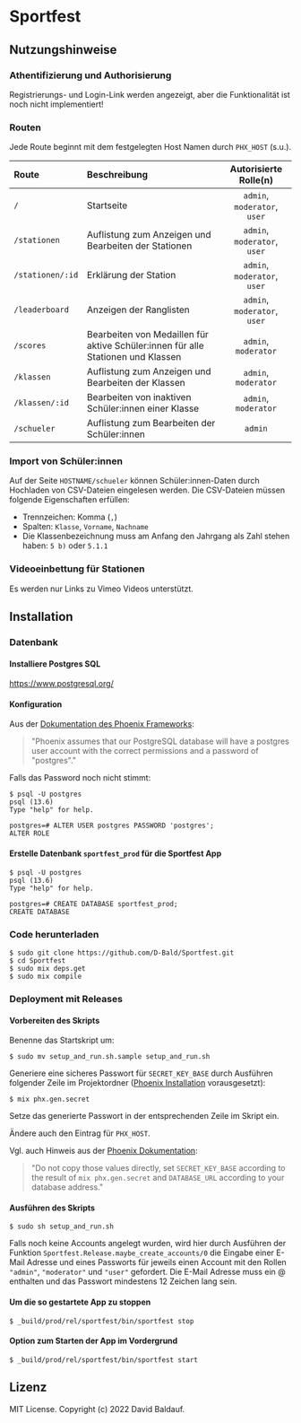 # Sportfest

## Nutzungshinweise

### Athentifizierung und Authorisierung
Registrierungs- und Login-Link werden angezeigt, aber die Funktionalität ist noch nicht implementiert!

### Routen
Jede Route beginnt mit dem festgelegten Host Namen durch `PHX_HOST` (s.u.).

| Route | Beschreibung | Autorisierte Rolle(n) |
|:------|:-------------|:---------------------:|
| `/` | Startseite | `admin`, `moderator`, `user` |
| `/stationen` | Auflistung zum Anzeigen und Bearbeiten der Stationen | `admin`, `moderator`, `user` |
| `/stationen/:id` | Erklärung der Station |`admin`, `moderator`, `user` |
| `/leaderboard` | Anzeigen der Ranglisten | `admin`, `moderator`, `user` |
| `/scores` | Bearbeiten von Medaillen für aktive Schüler:innen für alle Stationen und Klassen | `admin`, `moderator` |
| `/klassen` | Auflistung zum Anzeigen und Bearbeiten der Klassen | `admin`, `moderator` |
| `/klassen/:id` | Bearbeiten von inaktiven Schüler:innen einer Klasse | `admin`, `moderator` |
| `/schueler` | Auflistung zum Bearbeiten der Schüler:innen | `admin` |


### Import von Schüler:innen
Auf der Seite `HOSTNAME/schueler` können Schüler:innen-Daten durch Hochladen von CSV-Dateien eingelesen werden. Die CSV-Dateien müssen folgende Eigenschaften erfüllen:
- Trennzeichen: Komma (`,`)
- Spalten: `Klasse`, `Vorname`, `Nachname`
- Die Klassenbezeichnung muss am Anfang den Jahrgang als Zahl stehen haben: `5 b)` oder `5.1.1`

### Videoeinbettung für Stationen
Es werden nur Links zu Vimeo Videos unterstützt.

## Installation

### Datenbank
#### Installiere Postgres SQL
https://www.postgresql.org/
#### Konfiguration
Aus der [Dokumentation des Phoenix Frameworks](https://hexdocs.pm/phoenix/up_and_running.html):
> "Phoenix assumes that our PostgreSQL database will have a postgres user account with the correct permissions and a password of "postgres"."

Falls das Password noch nicht stimmt:
```console
$ psql -U postgres
psql (13.6)
Type "help" for help.

postgres=# ALTER USER postgres PASSWORD 'postgres';
ALTER ROLE
```

#### Erstelle Datenbank `sportfest_prod` für die Sportfest App
```console
$ psql -U postgres
psql (13.6)
Type "help" for help.

postgres=# CREATE DATABASE sportfest_prod;
CREATE DATABASE
```

### Code herunterladen
```console
$ sudo git clone https://github.com/D-Bald/Sportfest.git
$ cd Sportfest
$ sudo mix deps.get
$ sudo mix compile
```

### Deployment mit Releases
#### Vorbereiten des Skripts
Benenne das Startskript um:
```console
$ sudo mv setup_and_run.sh.sample setup_and_run.sh
```
Generiere eine sicheres Passwort für `SECRET_KEY_BASE` durch Ausführen folgender Zeile im Projektordner ([Phoenix Installation](https://hexdocs.pm/phoenix/1.6.6/installation.html) vorausgesetzt):
```console
$ mix phx.gen.secret
```
Setze das generierte Passwort in der entsprechenden Zeile im Skript ein.

Ändere auch den Eintrag für `PHX_HOST`.

Vgl. auch Hinweis aus der [Phoenix Dokumentation](https://hexdocs.pm/phoenix/1.6.6/deployment.html):
> "Do not copy those values directly, set `SECRET_KEY_BASE` according to the result of `mix phx.gen.secret` and `DATABASE_URL` according to your database address."

#### Ausführen des Skripts
```console
$ sudo sh setup_and_run.sh
```

Falls noch keine Accounts angelegt wurden, wird hier durch Ausführen der Funktion `Sportfest.Release.maybe_create_accounts/0` die Eingabe einer E-Mail Adresse und eines Passworts für jeweils einen Account mit den Rollen `"admin"`, `"moderator"` und `"user"` gefordert. Die E-Mail Adresse muss ein @ enthalten und das Passwort mindestens 12 Zeichen lang sein.

#### Um die so gestartete App zu stoppen
```console
$ _build/prod/rel/sportfest/bin/sportfest stop
```

#### Option zum Starten der App im Vordergrund
```console
$ _build/prod/rel/sportfest/bin/sportfest start
```

## Lizenz
MIT License. Copyright (c) 2022 David Baldauf.